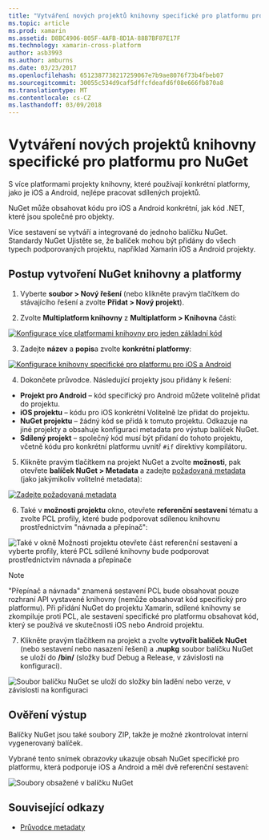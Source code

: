 ```yaml
---
title: "Vytváření nových projektů knihovny specifické pro platformu pro NuGet"
ms.topic: article
ms.prod: xamarin
ms.assetid: D8BC4906-805F-4AFB-8D1A-88B7BF87E17F
ms.technology: xamarin-cross-platform
author: asb3993
ms.author: amburns
ms.date: 03/23/2017
ms.openlocfilehash: 6512387738217259067e7b9ae8076f73b4fbeb07
ms.sourcegitcommit: 30055c534d9caf5dffcfdeafd6f08e666fb870a8
ms.translationtype: MT
ms.contentlocale: cs-CZ
ms.lasthandoff: 03/09/2018
---
```

# <a name="creating-new-platform-specific-library-projects-for-nuget"></a>Vytváření nových projektů knihovny specifické pro platformu pro NuGet

S více platformami projekty knihovny, které používají konkrétní platformy, jako je iOS a Android, nejlépe pracovat sdílených projektů.

NuGet může obsahovat kódu pro iOS a Android konkrétní, jak kód .NET, které jsou společné pro objekty.

Více sestavení se vytváří a integrované do jednoho balíčku NuGet. Standardy NuGet Ujistěte se, že balíček mohou být přidány do všech typech podporovaných projektu, například Xamarin iOS a Android projekty.

## <a name="steps-to-create-a-cross-platform-library-nuget"></a>Postup vytvoření NuGet knihovny a platformy

1. Vyberte **soubor > Nový řešení** (nebo klikněte pravým tlačítkem do stávajícího řešení a zvolte **Přidat > Nový projekt**).

2. Zvolte **Multiplatform knihovny** z **Multiplatform > Knihovna** části:

  [![](platform-specific-images/mulitplatform-library-sml.png "Konfigurace více platformami knihovny pro jeden základní kód")](platform-specific-images/multiplatform-library.png#lightbox)

3. Zadejte **název** a **popis**a zvolte **konkrétní platformy**:

  [![](platform-specific-images/specific-configure-sml.png "Konfigurace knihovny specifické pro platformu pro iOS a Android")](platform-specific-images/specific-configure.png#lightbox)

4. Dokončete průvodce. Následující projekty jsou přidány k řešení:

  - **Projekt pro Android** – kód specifický pro Android můžete volitelně přidat do projektu.
  - **iOS projektu** – kódu pro iOS konkrétní Volitelně lze přidat do projektu.
  - **NuGet projektu** – žádný kód se přidá k tomuto projektu. Odkazuje na jiné projekty a obsahuje konfiguraci metadata pro výstup balíček NuGet.
  - **Sdílený projekt** – společný kód musí být přidaní do tohoto projektu, včetně kódu pro konkrétní platformu uvnitř `#if` direktivy kompilátoru.

5. Klikněte pravým tlačítkem na projekt NuGet a zvolte **možnosti**, pak otevřete **balíček NuGet > Metadata** a zadejte [požadovaná metadata](~/cross-platform/app-fundamentals/nuget-multiplatform-libraries/metadata.md) (jako jakýmikoliv volitelné metadata):

  [![](platform-specific-images/specific-metadata-sml.png "Zadejte požadovaná metadata")](platform-specific-images/specific-metadata.png#lightbox)

6. Také v **možnosti projektu** okno, otevřete **referenční sestavení** tématu a zvolte PCL profily, které bude podporovat sdílenou knihovnu prostřednictvím "návnada a přepínač":

  ![](platform-specific-images/specific-reference-assemblies.png "Také v okně Možnosti projektu otevřete část referenční sestavení a vyberte profily, které PCL sdílené knihovny bude podporovat prostřednictvím návnada a přepínače")

  > [!NOTE]
> "Přepínač a návnada" znamená sestavení PCL bude obsahovat pouze rozhraní API vystavené knihovny (nemůže obsahovat kód specifický pro platformu). Při přidání NuGet do projektu Xamarin, sdílené knihovny se zkompiluje proti PCL, ale sestavení specifické pro platformu obsahovat kód, který se používá ve skutečnosti iOS nebo Android projektu.

7. Klikněte pravým tlačítkem na projekt a zvolte **vytvořit balíček NuGet** (nebo sestavení nebo nasazení řešení) a **.nupkg** soubor balíčku NuGet se uloží do **/bin/** (složky buď Debug a Release, v závislosti na konfiguraci).

  ![](platform-specific-images/create-nuget-package.png "Soubor balíčku NuGet se uloží do složky bin ladění nebo verze, v závislosti na konfiguraci")


## <a name="verifying-the-output"></a>Ověření výstup

Balíčky NuGet jsou také soubory ZIP, takže je možné zkontrolovat interní vygenerovaný balíček.

Vybrané tento snímek obrazovky ukazuje obsah NuGet specifické pro platformu, která podporuje iOS a Android a měl dvě referenční sestavení:

![](platform-specific-images/nuget-output.png "Soubory obsažené v balíčku NuGet")


## <a name="related-links"></a>Související odkazy

- [Průvodce metadaty](~/cross-platform/app-fundamentals/nuget-multiplatform-libraries/metadata.md)
